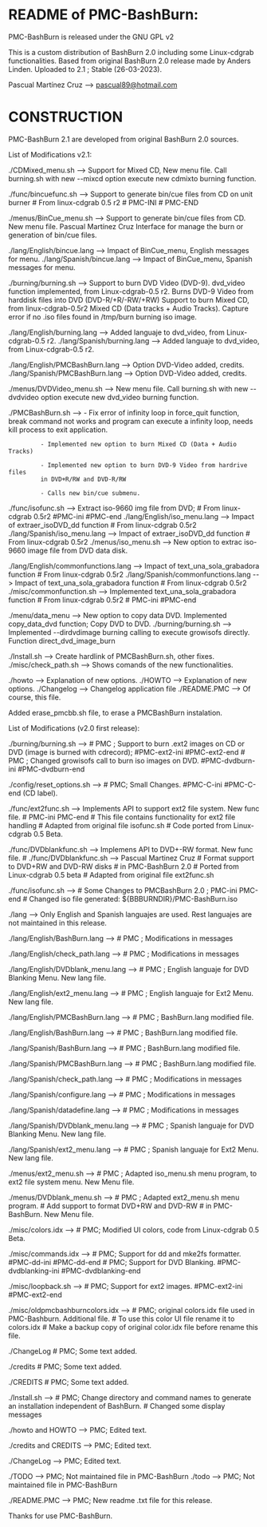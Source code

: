 README of PMC-BashBurn:
=======================
PMC-BashBurn is released under the GNU GPL v2

This is a custom distribution of BashBurn 2.0 including some Linux-cdgrab functionalities.
Based from original BashBurn 2.0 release made by Anders Linden.
Uploaded to 2.1 ; Stable (26-03-2023).

Pascual Martínez Cruz --> pascual89@hotmail.com

CONSTRUCTION
============

PMC-BashBurn 2.1 are developed from original BashBurn 2.0 sources.

List of Modifications v2.1:

./CDMixed_menu.sh --> Support for Mixed CD, New menu file.
		      Call burning.sh with new --mixcd option
		      execute new cdmixto burning function.

./func/bincuefunc.sh --> Support to generate bin/cue files from CD on unit burner 
			 # From linux-cdgrab 0.5 r2 # PMC-INI # PMC-END

./menus/BinCue_menu.sh --> Support to generate bin/cue files from CD.			 
			   New menu file. Pascual Martínez Cruz
			   Interface for manage the burn or generation of bin/cue files.

./lang/English/bincue.lang --> Impact of BinCue_menu, English messages for menu.
./lang/Spanish/bincue.lang --> Impact of BinCue_menu, Spanish messages for menu.

./burning/burning.sh --> Support to burn DVD Video (DVD-9).
			 dvd_video function implemented, from Linux-cdgrab-0.5 r2.
			 Burns DVD-9 Video from harddisk files into DVD (DVD-R/+R/-RW/+RW)
                         Support to burn Mixed CD, from linux-cdgrab-0.5r2
			 Mixed CD (Data tracks + Audio Tracks).
			 Capture error if no .iso files found in /tmp/burn burning iso image.

./lang/English/burning.lang --> Added languaje to dvd_video, from Linux-cdgrab-0.5 r2.
./lang/Spanish/burning.lang --> Added languaje to dvd_video, from Linux-cdgrab-0.5 r2.

./lang/English/PMCBashBurn.lang --> Option DVD-Video added, credits.
./lang/Spanish/PMCBashBurn.lang --> Option DVD-Video added, credits.

./menus/DVDVideo_menu.sh --> New menu file.
			     Call burning.sh with new --dvdvideo option
			     execute new dvd_video burning function.

./PMCBashBurn.sh --> - Fix error of infinity loop in force_quit function,
		     break command not works and program can execute a
		     infinity loop, needs kill process to exit application.

		     - Implemented new option to burn Mixed CD (Data + Audio Tracks)

		     - Implemented new option to burn DVD-9 Video from hardrive files
		     in DVD+R/RW and DVD-R/RW
		     
		     - Calls new bin/cue submenu.

./func/isofunc.sh --> Extract iso-9660 img file from DVD; # From linux-cdgrab 0.5r2 #PMC-ini #PMC-end
./lang/English/iso_menu.lang --> Impact of extraer_isoDVD_dd function # From linux-cdgrab 0.5r2
./lang/Spanish/iso_menu.lang --> Impact of extraer_isoDVD_dd function # From linux-cdgrab 0.5r2
./menus/iso_menu.sh --> New option to extrac iso-9660 image file from DVD data disk.

./lang/English/commonfunctions.lang --> Impact of text_una_sola_grabadora function # From linux-cdgrab 0.5r2
./lang/Spanish/commonfunctions.lang --> Impact of text_una_sola_grabadora function # From linux-cdgrab 0.5r2
./misc/commonfunction.sh --> Implemented text_una_sola_grabadora function # From linux-cdgrab 0.5r2 # PMC-ini #PMC-end

./menu/data_menu --> New option to copy data DVD. Implemented copy_data_dvd function; Copy DVD to DVD.
./burning/burning.sh --> Implemented --dirdvdimage burning calling to execute growisofs directly. Function direct_dvd_image_burn

./Install.sh --> Create hardlink of PMCBashBurn.sh, other fixes.
./misc/check_path.sh --> Shows comands of the new functionalities.

./howto --> Explanation of new options.
./HOWTO --> Explanation of new options.
./Changelog --> Changelog application file
./README.PMC --> Of course, this file.

Added erase_pmcbb.sh file, to erase a PMCBashBurn instalation.

List of Modifications (v2.0 first release):

./burning/burning.sh --> # PMC ; Support to burn .ext2 images on CD or DVD (image is burned with cdrecord); #PMC-ext2-ini #PMC-ext2-end
			 # PMC ; Changed growisofs call to burn iso images on DVD. #PMC-dvdburn-ini #PMC-dvdburn-end

./config/reset_options.sh --> # PMC; Small Changes. #PMC-C-ini #PMC-C-end (CD label).

./func/ext2func.sh --> Implements API to support ext2 file system. New func file.
			    # PMC-ini PMC-end
			    # This file contains functionality for ext2 file handling
			    # Adapted from original file isofunc.sh
			    # Code ported from Linux-cdgrab 0.5 Beta.
			    
./func/DVDblankfunc.sh --> Implemens API to DVD+-RW format. New func file.
			    # ./func/DVDblankfunc.sh --> Pascual Martinez Cruz
			    # Format support to DVD+RW and DVD-RW disks
			    # in PMC-BashBurn 2.0
			    # Ported from Linux-cdgrab 0.5 beta
			    # Adapted from original file ext2func.sh

./func/isofunc.sh --> # Some Changes to PMCBashBurn 2.0 ; PMC-ini PMC-end
			    # Changed iso file generated: ${BBBURNDIR}/PMC-BashBurn.iso

./lang --> Only English and Spanish languajes are used.
	   Rest languajes are not maintained in this release.

./lang/English/BashBurn.lang --> # PMC ; Modifications in messages

./lang/English/check_path.lang --> # PMC ; Modifications in messages

./lang/English/DVDblank_menu.lang --> # PMC ; English languaje for DVD Blanking Menu. New lang file.

./lang/English/ext2_menu.lang --> # PMC ; English languaje for Ext2 Menu. New lang file.

./lang/English/PMCBashBurn.lang --> # PMC ; BashBurn.lang modified file.

./lang/English/BashBurn.lang --> # PMC ; BashBurn.lang modified file.

./lang/Spanish/BashBurn.lang --> # PMC ; BashBurn.lang modified file.

./lang/Spanish/PMCBashBurn.lang --> # PMC ; BashBurn.lang modified file.

./lang/Spanish/check_path.lang --> # PMC ; Modifications in messages

./lang/Spanish/configure.lang --> # PMC ; Modifications in messages

./lang/Spanish/datadefine.lang --> # PMC ; Modifications in messages

./lang/Spanish/DVDblank_menu.lang --> # PMC ; Spanish languaje for DVD Blanking Menu. New lang file.

./lang/Spanish/ext2_menu.lang --> # PMC ; Spanish languaje for Ext2 Menu. New lang file.

./menus/ext2_menu.sh --> # PMC ; Adapted iso_menu.sh menu program, to ext2 file system menu. New Menu file.

./menus/DVDblank_menu.sh --> # PMC ; Adapted ext2_menu.sh menu program.
			     #       Add support to format DVD+RW and DVD-RW
			     #       in PMC-BashBurn. New Menu file.

./misc/colors.idx --> # PMC; Modified UI colors, code from Linux-cdgrab 0.5 Beta.

./misc/commands.idx --> # PMC; Support for dd and mke2fs formatter. #PMC-dd-ini #PMC-dd-end
			# PMC; Support for DVD Blanking. #PMC-dvdblanking-ini #PMC-dvdblanking-end

./misc/loopback.sh --> # PMC; Support for ext2 images. #PMC-ext2-ini #PMC-ext2-end

./misc/oldpmcbashburncolors.idx --> # PMC; original colors.idx file used in PMC-Bashburn. Additional file.
				    # To use this color UI file rename it to colors.idx
				    # Make a backup copy of original color.idx file before rename this file.
				    
./ChangeLog # PMC; Some text added.

./credits # PMC; Some text added.

./CREDITS # PMC; Some text added.

./Install.sh --> # PMC; Change directory and command names to generate an installation independent of BashBurn.
		 # Changed some display messages
		 
./howto and HOWTO --> PMC; Edited text.

./credits and CREDITS --> PMC; Edited text.

./ChangeLog --> PMC; Edited text.

./TODO --> PMC; Not maintained file in PMC-BashBurn
./todo --> PMC; Not maintained file in PMC-BashBurn

./README.PMC --> PMC; New readme .txt file for this release.

Thanks for use PMC-BashBurn.
